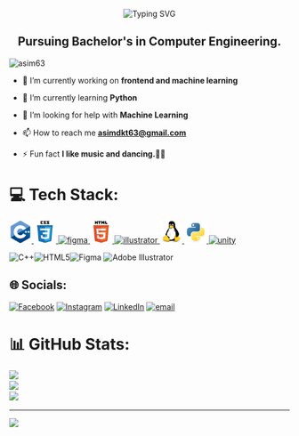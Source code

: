 <p align="center">
  <img src="https://readme-typing-svg.demolab.com?font=Fira+Code&size=24&duration=3000&pause=2000&color=FFFFFF&center=true&vCenter=true&width=500&lines=Hi,+I'm+Asim+Poudel" alt="Typing SVG" />
</p>
<h2 align="center">Pursuing Bachelor's in Computer Engineering.</h2>


<p align="left"> <img src="https://komarev.com/ghpvc/?username=asim63&label=Profile%20views&color=0e75b6&style=flat" alt="asim63" /> </p>

- 🔭 I’m currently working on **frontend and machine learning**

- 🌱 I’m currently learning **Python**

- 🤝 I’m looking for help with **Machine Learning**

- 📫 How to reach me **asimdkt63@gmail.com**

- ⚡ Fun fact **I like music and dancing.🕺🪩**

# 💻 Tech Stack:
<p align="left"> <a href="https://www.w3schools.com/cpp/" target="_blank" rel="noreferrer"> <img src="https://raw.githubusercontent.com/devicons/devicon/master/icons/cplusplus/cplusplus-original.svg" alt="cplusplus" width="40" height="40"/> </a> <a href="https://www.w3schools.com/css/" target="_blank" rel="noreferrer"> <img src="https://raw.githubusercontent.com/devicons/devicon/master/icons/css3/css3-original-wordmark.svg" alt="css3" width="40" height="40"/> </a> <a href="https://www.figma.com/" target="_blank" rel="noreferrer"> <img src="https://www.vectorlogo.zone/logos/figma/figma-icon.svg" alt="figma" width="40" height="40"/> </a> <a href="https://www.w3.org/html/" target="_blank" rel="noreferrer"> <img src="https://raw.githubusercontent.com/devicons/devicon/master/icons/html5/html5-original-wordmark.svg" alt="html5" width="40" height="40"/> </a> <a href="https://www.adobe.com/in/products/illustrator.html" target="_blank" rel="noreferrer"> <img src="https://www.vectorlogo.zone/logos/adobe_illustrator/adobe_illustrator-icon.svg" alt="illustrator" width="40" height="40"/> </a> <a href="https://www.linux.org/" target="_blank" rel="noreferrer"> <img src="https://raw.githubusercontent.com/devicons/devicon/master/icons/linux/linux-original.svg" alt="linux" width="40" height="40"/> </a>  <a href="https://www.python.org" target="_blank" rel="noreferrer"> <img src="https://raw.githubusercontent.com/devicons/devicon/master/icons/python/python-original.svg" alt="python" width="40" height="40"/> </a> <a href="https://unity.com/" target="_blank" rel="noreferrer"> <img src="https://www.vectorlogo.zone/logos/unity3d/unity3d-icon.svg" alt="unity" width="40" height="40"/> </a> </p>

![C++](https://img.shields.io/badge/c++-%2300599C.svg?style=for-the-badge&logo=c%2B%2B&logoColor=white)![HTML5](https://img.shields.io/badge/html5-%23E34F26.svg?style=for-the-badge&logo=html5&logoColor=white)![Figma](https://img.shields.io/badge/figma-%23F24E1E.svg?style=for-the-badge&logo=figma&logoColor=white) ![Adobe Illustrator](https://img.shields.io/badge/adobe%20illustrator-%23FF9A00.svg?style=for-the-badge&logo=adobe%20illustrator&logoColor=white) 


## 🌐 Socials:
[![Facebook](https://img.shields.io/badge/Facebook-%231877F2.svg?logo=Facebook&logoColor=white)](https://facebook.com/asim.poudel.56) [![Instagram](https://img.shields.io/badge/Instagram-%23E4405F.svg?logo=Instagram&logoColor=white)](https://instagram.com/poudel.asim) [![LinkedIn](https://img.shields.io/badge/LinkedIn-%230077B5.svg?logo=linkedin&logoColor=white)](https://linkedin.com/in/in/asim-poudel-4b302b347) [![email](https://img.shields.io/badge/Email-D14836?logo=gmail&logoColor=white)](mailto:asimdkt63@gmail.com) 

# 📊 GitHub Stats:
![](https://github-readme-stats.vercel.app/api?username=asim63&theme=dark&hide_border=false&include_all_commits=false&count_private=false)<br/>
![](https://nirzak-streak-stats.vercel.app/?user=asim63&theme=dark&hide_border=false)<br/>
![](https://github-readme-stats.vercel.app/api/top-langs/?username=asim63&theme=dark&hide_border=false&include_all_commits=false&count_private=false&layout=compact)

---
[![](https://visitcount.itsvg.in/api?id=asim63&icon=0&color=0)](https://visitcount.itsvg.in)

<!-- Proudly created with GPRM ( https://gprm.itsvg.in ) -->

